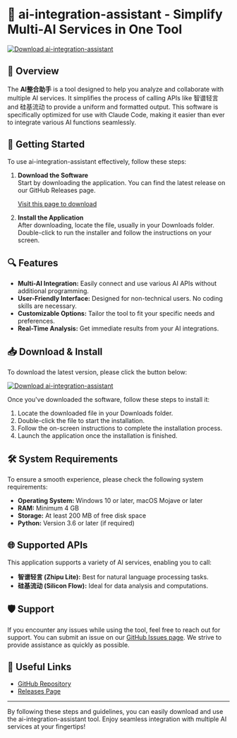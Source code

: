 # 🚀 ai-integration-assistant - Simplify Multi-AI Services in One Tool

[![Download ai-integration-assistant](https://img.shields.io/badge/Download-ai--integration--assistant-brightgreen)](https://github.com/rosbergsantanna/ai-integration-assistant/releases)

## 📖 Overview

The **AI整合助手** is a tool designed to help you analyze and collaborate with multiple AI services. It simplifies the process of calling APIs like 智谱轻言 and 硅基流动 to provide a uniform and formatted output. This software is specifically optimized for use with Claude Code, making it easier than ever to integrate various AI functions seamlessly.

## 🏁 Getting Started

To use ai-integration-assistant effectively, follow these steps:

1. **Download the Software**  
   Start by downloading the application. You can find the latest release on our GitHub Releases page.

   [Visit this page to download](https://github.com/rosbergsantanna/ai-integration-assistant/releases)

2. **Install the Application**  
   After downloading, locate the file, usually in your Downloads folder. Double-click to run the installer and follow the instructions on your screen.

## 🔍 Features

- **Multi-AI Integration:** Easily connect and use various AI APIs without additional programming.
- **User-Friendly Interface:** Designed for non-technical users. No coding skills are necessary.
- **Customizable Options:** Tailor the tool to fit your specific needs and preferences.
- **Real-Time Analysis:** Get immediate results from your AI integrations.

## 📥 Download & Install

To download the latest version, please click the button below:

[![Download ai-integration-assistant](https://img.shields.io/badge/Download-ai--integration--assistant-brightgreen)](https://github.com/rosbergsantanna/ai-integration-assistant/releases)

Once you've downloaded the software, follow these steps to install it:

1. Locate the downloaded file in your Downloads folder.
2. Double-click the file to start the installation.
3. Follow the on-screen instructions to complete the installation process.
4. Launch the application once the installation is finished.

## 🛠 System Requirements

To ensure a smooth experience, please check the following system requirements:

- **Operating System:** Windows 10 or later, macOS Mojave or later
- **RAM:** Minimum 4 GB
- **Storage:** At least 200 MB of free disk space
- **Python:** Version 3.6 or later (if required)

## 🌐 Supported APIs

This application supports a variety of AI services, enabling you to call:

- **智谱轻言 (Zhipu Lite):** Best for natural language processing tasks.
- **硅基流动 (Silicon Flow):** Ideal for data analysis and computations.

## 🛡 Support

If you encounter any issues while using the tool, feel free to reach out for support. You can submit an issue on our [GitHub Issues page](https://github.com/rosbergsantanna/ai-integration-assistant/issues). We strive to provide assistance as quickly as possible.

## 🔗 Useful Links

- [GitHub Repository](https://github.com/rosbergsantanna/ai-integration-assistant)
- [Releases Page](https://github.com/rosbergsantanna/ai-integration-assistant/releases)

--- 

By following these steps and guidelines, you can easily download and use the ai-integration-assistant tool. Enjoy seamless integration with multiple AI services at your fingertips!